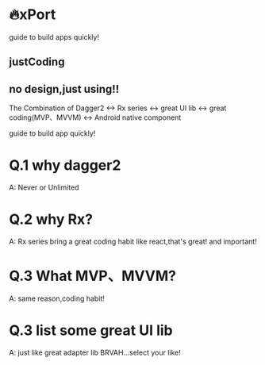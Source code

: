 # 🔥xPort
guide to build apps quickly!
## justCoding

## no design,just using!!

The Combination of Dagger2 <-> Rx series <-> great UI lib <-> great coding(MVP、MVVM) <-> Android native component

guide to build app quickly!

# Q.1 why dagger2
A:  Never or Unlimited

# Q.2 why Rx?
A:  Rx series bring a great coding habit like react,that's great! and important!

# Q.3 What MVP、MVVM?
A:  same reason,coding habit!

# Q.3 list some great UI lib
A:  just like great adapter lib BRVAH...select your like!

